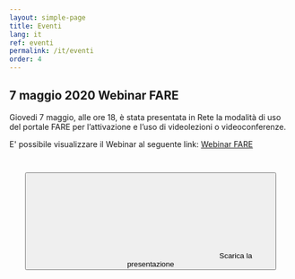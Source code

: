 ```yaml
---
layout: simple-page
title: Eventi 
lang: it
ref: eventi
permalink: /it/eventi
order: 4
---
```



## 7 maggio 2020 Webinar FARE 
Giovedi 7 maggio, alle ore 18, è stata presentata in Rete la modalità di uso del portale FARE per l’attivazione e l’uso di videolezioni o videoconferenze.

E' possibile visualizzare il Webinar al seguente link: [Webinar FARE
](https://openconf.polito.it/playback/presentation/2.0/playback.html?meetingId=74c4c978969a6327e20b7ebc325df5c70d791954-1588863164648)


<div style="text-align: center; padding: 2em;">
<button class="btn btn-success btn-lg btn-icon"  href="../../assets/repo/BBBv2.pdf">
<span class="rounded-icon">
<svg class="icon icon-success">
<use xlink:href="../../assets/bootstrap-italia/dist/svg/sprite.svg#it-download"></use>
</svg>
</span>
<span>Scarica la presentazione</span>
</button>
</div>
